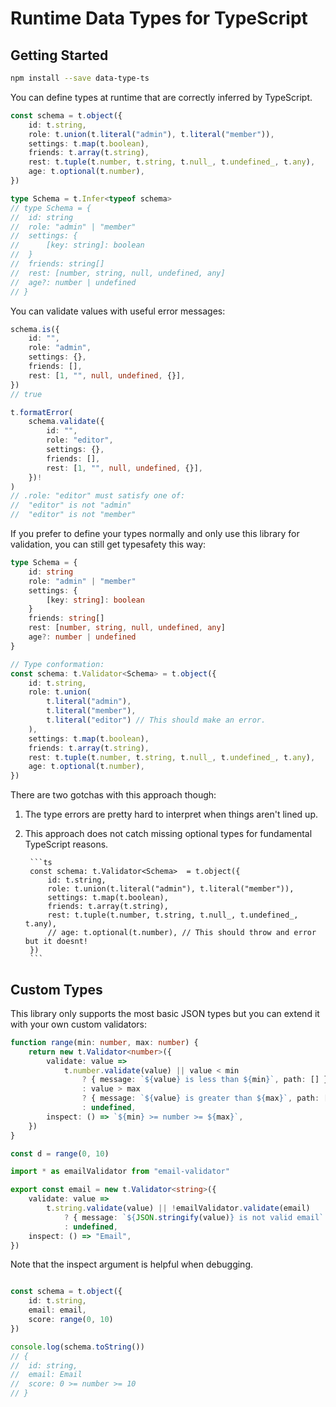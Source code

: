# Runtime Data Types for TypeScript

## Getting Started

```sh
npm install --save data-type-ts
```

You can define types at runtime that are correctly inferred by TypeScript.

```ts
const schema = t.object({
	id: t.string,
	role: t.union(t.literal("admin"), t.literal("member")),
	settings: t.map(t.boolean),
	friends: t.array(t.string),
	rest: t.tuple(t.number, t.string, t.null_, t.undefined_, t.any),
	age: t.optional(t.number),
})

type Schema = t.Infer<typeof schema>
// type Schema = {
// 	id: string
// 	role: "admin" | "member"
// 	settings: {
// 		[key: string]: boolean
// 	}
// 	friends: string[]
// 	rest: [number, string, null, undefined, any]
// 	age?: number | undefined
// }
```

You can validate values with useful error messages:

```ts
schema.is({
	id: "",
	role: "admin",
	settings: {},
	friends: [],
	rest: [1, "", null, undefined, {}],
})
// true

t.formatError(
	schema.validate({
		id: "",
		role: "editor",
		settings: {},
		friends: [],
		rest: [1, "", null, undefined, {}],
	})!
)
// .role: "editor" must satisfy one of:
// 	"editor" is not "admin"
// 	"editor" is not "member"
```

If you prefer to define your types normally and only use this library for validation, you can still get typesafety this way:

```ts
type Schema = {
	id: string
	role: "admin" | "member"
	settings: {
		[key: string]: boolean
	}
	friends: string[]
	rest: [number, string, null, undefined, any]
	age?: number | undefined
}

// Type conformation:
const schema: t.Validator<Schema> = t.object({
	id: t.string,
	role: t.union(
		t.literal("admin"),
		t.literal("member"),
		t.literal("editor") // This should make an error.
	),
	settings: t.map(t.boolean),
	friends: t.array(t.string),
	rest: t.tuple(t.number, t.string, t.null_, t.undefined_, t.any),
	age: t.optional(t.number),
})
```

There are two gotchas with this approach though:

1. The type errors are pretty hard to interpret when things aren't lined up.
2. This approach does not catch missing optional types for fundamental TypeScript reasons.

		```ts
		const schema: t.Validator<Schema>  = t.object({
			id: t.string,
			role: t.union(t.literal("admin"), t.literal("member")),
			settings: t.map(t.boolean),
			friends: t.array(t.string),
			rest: t.tuple(t.number, t.string, t.null_, t.undefined_, t.any),
			// age: t.optional(t.number), // This should throw and error but it doesnt!
		})
		```

## Custom Types

This library only supports the most basic JSON types but you can extend it with your own custom validators:

```ts
function range(min: number, max: number) {
	return new t.Validator<number>({
		validate: value =>
			t.number.validate(value) || value < min
				? { message: `${value} is less than ${min}`, path: [] }
				: value > max
				? { message: `${value} is greater than ${max}`, path: [] }
				: undefined,
		inspect: () => `${min} >= number >= ${max}`,
	})
}

const d = range(0, 10)
```

```ts
import * as emailValidator from "email-validator"

export const email = new t.Validator<string>({
	validate: value =>
		t.string.validate(value) || !emailValidator.validate(email)
			? { message: `${JSON.stringify(value)} is not valid email` }
			: undefined,
	inspect: () => "Email",
})
```

Note that the inspect argument is helpful when debugging.

```ts

const schema = t.object({
	id: t.string,
	email: email,
	score: range(0, 10)
})

console.log(schema.toString())
// {
// 	id: string,
// 	email: Email
// 	score: 0 >= number >= 10
// }
```

